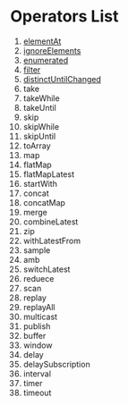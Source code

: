 # Operators List
1. [elementAt]
2. [ignoreElements]
3. [enumerated]
4. [filter]
5. [distinctUntilChanged]
6. take
7. takeWhile
8. takeUntil
9. skip
10. skipWhile
11. skipUntil
12. toArray
13. map
14. flatMap
15. flatMapLatest
16. startWith
17. concat
18. concatMap
19. merge
20. combineLatest
21. zip
22. withLatestFrom
23. sample
24. amb
25. switchLatest
26. reduece
27. scan
28. replay
29. replayAll
30. multicast
31. publish
32. buffer
33. window
34. delay
35. delaySubscription
36. interval
37. timer
38. timeout

[elementAt]: https://github.com/jaeminKim0523/Library/blob/main/RxSwift/Operators%20List/elementAt.md "Read elementAt"
[ignoreElements]: https://github.com/jaeminKim0523/Library/blob/main/RxSwift/Operators%20List/ignoreElements.md "Read ignoreElements"
[enumerated]: https://github.com/jaeminKim0523/Library/blob/main/RxSwift/Operators%20List/enumerated.md "Read enumerated"
[filter]: https://github.com/jaeminKim0523/Library/blob/main/RxSwift/Operators%20List/filter.md "Read filter"
[distinctUntilChanged]: https://github.com/jaeminKim0523/Library/blob/main/RxSwift/Operators%20List/distinctUntilChanged.md "Read distinctUntilChanged"
